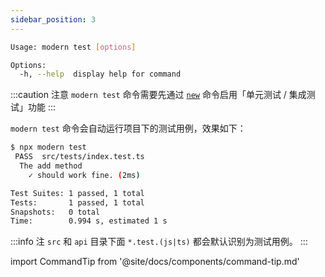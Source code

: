 ```yaml
---
sidebar_position: 3
---
```


```bash
Usage: modern test [options]

Options:
  -h, --help  display help for command
```
:::caution 注意
`modern test` 命令需要先通过 [`new`](/docs/apis/commands/mwa/new) 命令启用「单元测试 / 集成测试」功能
:::

`modern test` 命令会自动运行项目下的测试用例，效果如下：

```bash
$ npx modern test
 PASS  src/tests/index.test.ts
  The add method
    ✓ should work fine. (2ms)

Test Suites: 1 passed, 1 total
Tests:       1 passed, 1 total
Snapshots:   0 total
Time:        0.994 s, estimated 1 s
```

:::info 注
`src` 和 `api` 目录下面 `*.test.(js|ts)` 都会默认识别为测试用例。
:::

import CommandTip from '@site/docs/components/command-tip.md'

<CommandTip />
